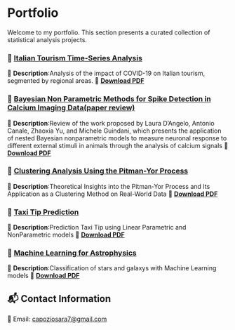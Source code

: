# Portfolio
Welcome to my portfolio. This section presents a curated collection of statistical analysis projects.

### 📄 [Italian Tourism Time-Series Analysis](https://raw.githubusercontent.com/saracapozio/Portfolio/main/Italian_tourism_analysis.pdf)
📌 **Description**:Analysis of the impact of COVID-19 on Italian tourism, segmented by regional areas.
🔗 **[Download PDF](https://raw.githubusercontent.com/saracapozio/Portfolio/main/Italian_tourism_analysis.pdf)**  

### 📄 [Bayesian Non Parametric Methods for Spike Detection in Calcium Imaging Data(paper review)](https://raw.githubusercontent.com/saracapozio/Portfolio/main/Bayesian_Nonparametric.pdf)
📌 **Description**:Review of the work proposed by Laura D’Angelo, Antonio Canale, Zhaoxia Yu, and Michele Guindani, which presents the application of nested Bayesian nonparametric models to measure neuronal response to different external stimuli in animals through the analysis of calcium signals
🔗 **[Download PDF](https://raw.githubusercontent.com/saracapozio/Portfolio/main/Bayesian_Nonparametric.pdf)**  

### 📄 [Clustering Analysis Using the Pitman-Yor Process](https://raw.githubusercontent.com/saracapozio/Portfolio/main/Pitman_Yor_Process_analysis.pdf)
📌 **Description**:Theoretical Insights into the Pitman-Yor Process and Its Application as a Clustering Method on Real-World Data
🔗 **[Download PDF](https://raw.githubusercontent.com/saracapozio/Portfolio/main/Pitman_Yor_Process_analysis.pdf)**  

### 📄 [Taxi Tip Prediction](https://raw.githubusercontent.com/saracapozio/Portfolio/main/Prediction_taxi_tip.pdf)
📌 **Description**:Prediction Taxi Tip using Linear Parametric and NonParametric models
🔗 **[Download PDF](https://raw.githubusercontent.com/saracapozio/Portfolio/main/Prediction_taxi_tip.pdf)**  

### 📄 [Machine Learning  for Astrophysics](https://raw.githubusercontent.com/saracapozio/Portfolio/main/galaxy_stars_classification.pdf)
📌 **Description**:Classification of stars and galaxys with Machine Learning models
🔗 **[Download PDF](https://raw.githubusercontent.com/saracapozio/Portfolio/main/galaxy_stars_classification.pdf)**  


## 📬 Contact Information 
📧 Email: [capoziosara7@gmail.com](mailto:capoziosara7@gmail.com)  
